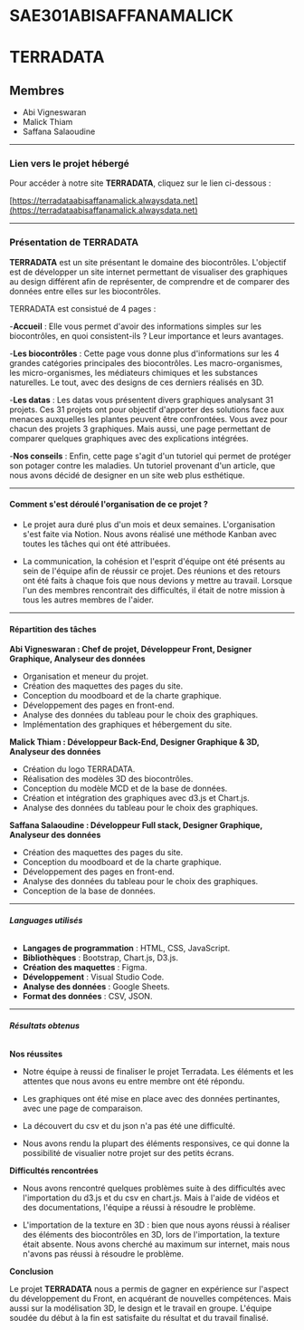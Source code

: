 # SAE301ABISAFFANAMALICK
# **TERRADATA**

## **Membres** 

- Abi Vigneswaran
- Malick Thiam
- Saffana Salaoudine
  
---

### **Lien vers le projet hébergé**

Pour accéder à notre site **TERRADATA**, cliquez sur le lien ci-dessous :  

[https://terradataabisaffanamalick.alwaysdata.net](https://terradataabisaffanamalick.alwaysdata.net)

---

### **Présentation de TERRADATA** 

**TERRADATA** est un site présentant le domaine des biocontrôles. L'objectif est de développer un site internet permettant de visualiser des graphiques au design différent afin de représenter, de comprendre et de comparer des données entre elles sur les biocontrôles.

TERRADATA est consistué de 4 pages : 
  
-**Accueil** : Elle vous permet d'avoir des informations simples sur les biocontrôles, en quoi consistent-ils ? Leur importance et leurs avantages.

-**Les biocontrôles** : Cette page vous donne plus d'informations sur les 4 grandes catégories principales des biocontrôles. Les macro-organismes, les micro-organismes, les médiateurs chimiques et les substances naturelles. Le tout, avec des designs de ces derniers réalisés en 3D.

-**Les datas** : Les datas vous présentent divers graphiques analysant 31 projets. Ces 31 projets ont pour objectif d'apporter des solutions face aux menaces auxquelles les plantes peuvent être confrontées. Vous avez pour chacun des projets 3 graphiques. Mais aussi, une page permettant de comparer quelques graphiques avec des explications intégrées.

-**Nos conseils** : Enfin, cette page s'agit d'un tutoriel qui permet de protéger son potager contre les maladies. Un tutoriel provenant d'un article, que nous avons décidé de designer en un site web plus esthétique.

---

#### **Comment s'est déroulé l'organisation de ce projet ?**

- Le projet aura duré plus d'un mois et deux semaines. L'organisation s'est faite via Notion. Nous avons réalisé une méthode Kanban avec toutes les tâches qui ont été attribuées.

- La communication, la cohésion et l'esprit d'équipe ont été présents au sein de l'équipe afin de réussir ce projet. Des réunions et des retours ont été faits à chaque fois que nous devions y mettre au travail. Lorsque l'un des membres rencontrait des difficultés, il était de notre mission à tous les autres membres de l'aider.
  
---

#### **Répartition des tâches**

**Abi Vigneswaran : Chef de projet, Développeur Front, Designer Graphique, Analyseur des données**

- Organisation et meneur du projet.  
- Création des maquettes des pages du site.  
- Conception du moodboard et de la charte graphique.  
- Développement des pages en front-end.  
- Analyse des données du tableau pour le choix des graphiques. 
- Implémentation des graphiques et hébergement du site.

**Malick Thiam : Développeur Back-End, Designer Graphique & 3D, Analyseur des données**

- Création du logo TERRADATA.  
- Réalisation des modèles 3D des biocontrôles.  
- Conception du modèle MCD et de la base de données.
- Création et intégration des graphiques avec d3.js et Chart.js.  
- Analyse des données du tableau pour le choix des graphiques.  


**Saffana Salaoudine : Développeur Full stack, Designer Graphique, Analyseur des données**

- Création des maquettes des pages du site.  
- Conception du moodboard et de la charte graphique.  
- Développement des pages en front-end.  
- Analyse des données du tableau pour le choix des graphiques.  
- Conception de la base de données.  

---

###### **Languages utilisés**

- **Langages de programmation** : HTML, CSS, JavaScript.  
- **Bibliothèques** : Bootstrap, Chart.js, D3.js.  
- **Création des maquettes** : Figma.  
- **Développement** : Visual Studio Code.  
- **Analyse des données** : Google Sheets.  
- **Format des données** : CSV, JSON.  

---

###### **Résultats obtenus**

**Nos réussites**

- Notre équipe à reussi de finaliser le projet Terradata. Les éléments et les attentes que nous avons eu entre membre ont été répondu. 
  
- Les graphiques ont été mise en place avec des données pertinantes, avec une page de comparaison. 
  
- La découvert du csv et du json n'a pas été une difficulté. 
  
- Nous avons rendu la plupart des éléments responsives, ce qui donne la possibilité de visualier notre projet sur des petits écrans. 

**Difficultés rencontrées** 

 - Nous avons rencontré quelques problèmes suite à des difficultés avec l'importation du d3.js et du csv en chart.js. Mais à l'aide de vidéos et des documentations, l'équipe a réussi à résoudre le problème.

- L'importation de la texture en 3D : bien que nous ayons réussi à réaliser des éléments des biocontrôles en 3D, lors de l'importation, la texture était absente. Nous avons cherché au maximum sur internet, mais nous n'avons pas réussi à résoudre le problème.

**Conclusion**

Le projet **TERRADATA** nous a permis de gagner en expérience sur l'aspect du développement du Front, en acquérant de nouvelles compétences. Mais aussi sur la modélisation 3D, le design et le travail en groupe. L'équipe soudée du début à la fin est satisfaite du résultat et du travail finalisé. 
